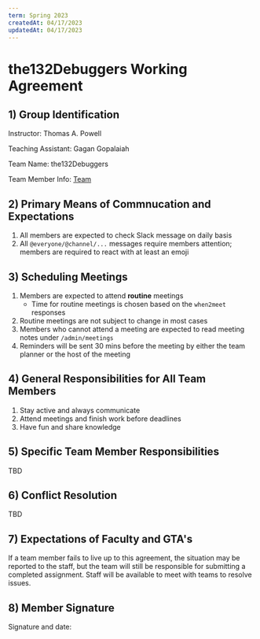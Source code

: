 ```yaml
---
term: Spring 2023
createdAt: 04/17/2023
updatedAt: 04/17/2023
---
```


# the132Debuggers Working Agreement

## 1) Group Identification

Instructor: Thomas A. Powell

Teaching Assistant: Gagan Gopalaiah

Team Name: the132Debuggers

Team Member Info: [Team](/admin/team.md)

## 2) Primary Means of Commnucation and Expectations

1. All members are expected to check Slack message on daily basis
2. All `@everyone/@channel/...` messages require members attention; members are required to react with at least an emoji

## 3) Scheduling Meetings

1. Members are expected to attend **routine** meetings
   - Time for routine meetings is chosen based on the `when2meet` responses
2. Routine meetings are not subject to change in most cases
3. Members who cannot attend a meeting are expected to read meeting notes under `/admin/meetings`
4. Reminders will be sent 30 mins before the meeting by either the team planner or the host of the meeting

## 4) General Responsibilities for All Team Members

1. Stay active and always communicate
2. Attend meetings and finish work before deadlines
3. Have fun and share knowledge

## 5) Specific Team Member Responsibilities

TBD

## 6) Conflict Resolution

TBD

## 7) Expectations of Faculty and GTA's

If a team member fails to live up to this agreement, the situation may be reported to the staff, but the team will still be responsible for submitting a completed assignment. Staff will be available to meet with teams to resolve issues.

## 8) Member Signature

Signature and date:
